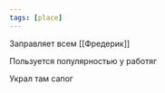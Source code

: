 ```yaml
---
tags: [place]
---
```


Заправляет всем [[Фредерик]]

Пользуется популярностью у работяг

Украл там сапог
